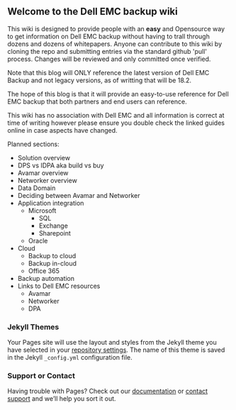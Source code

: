 ## Welcome to the Dell EMC backup wiki

This wiki is designed to provide people with an **easy** and Opensource way to get information on Dell EMC backup without having to trall through dozens and dozens of whitepapers. Anyone can contribute to this wiki by cloning the repo and submitting entries via the standard github 'pull' process. Changes will be reviewed and only committed once verified. 

Note that this blog will ONLY reference the latest version of Dell EMC Backup and not legacy versions, as of writting that will be 18.2.

The hope of this blog is that it will provide an easy-to-use reference for Dell EMC backup that both partners and end users can reference.

This wiki has no association with Dell EMC and all information is correct at time of writing however please ensure you double check the linked guides online in case aspects have changed.

Planned sections:
* Solution overview
* DPS vs IDPA aka build vs buy
* Avamar overview
* Networker overview
* Data Domain
* Deciding between Avamar and Networker
* Application integration
  * Microsoft
      * SQL
      * Exchange
      * Sharepoint
  * Oracle
* Cloud
  * Backup to cloud
  * Backup in-cloud
  * Office 365
* Backup automation
* Links to Dell EMC resources
  * Avamar
  * Networker
  * DPA


### Jekyll Themes

Your Pages site will use the layout and styles from the Jekyll theme you have selected in your [repository settings](https://github.com/backupwiki/dellemc/settings). The name of this theme is saved in the Jekyll `_config.yml` configuration file.

### Support or Contact

Having trouble with Pages? Check out our [documentation](https://help.github.com/categories/github-pages-basics/) or [contact support](https://github.com/contact) and we’ll help you sort it out.
